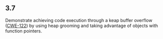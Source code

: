 ## 3.7
Demonstrate achieving code execution through a keap buffer overflow ([CWE-122](https://cwe.mitre.org/data/definitions/122.html)) by using heap grooming and taking advantage of objects with function pointers.
